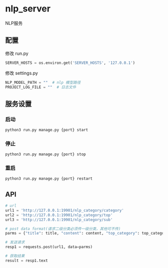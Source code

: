 # nlp_server
NLP服务

## 配置

修改 run.py

```python
SERVER_HOSTS = os.environ.get('SERVER_HOSTS', '127.0.0.1')
```

修改 settings.py

```python
NLP_MODEL_PATH = ""  # nlp 模型路径
PROJECT_LOG_FILE = ""  # 日志文件
```

## 服务设置

### 启动

```bash
python3 run.py manage.py {port} start
```

### 停止

```bash
python3 run.py manage.py {port} stop
```

### 重启

```bash
python3 run.py manage.py {port} restart
```

## API

```python
# url
url1 = 'http://127.0.0.1:19901/nlp_category/category'
url2 = 'http://127.0.0.1:19901/nlp_category/top'
url3 = 'http://127.0.0.1:19901/nlp_category/sub'

# post data format(请求二级分类必须传一级分类，其他可不传) 
parms = {"title": title, "content": content, "top_category": top_category}

# 发送请求
resp1 = requests.post(url1, data=parms)

# 获取结果
result = resp1.text
```

